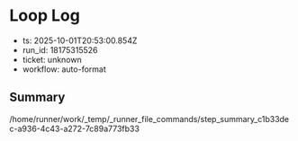 # Loop Log

- ts: 2025-10-01T20:53:00.854Z
- run_id: 18175315526
- ticket: unknown
- workflow: auto-format

## Summary
/home/runner/work/_temp/_runner_file_commands/step_summary_c1b33dec-a936-4c43-a272-7c89a773fb33
